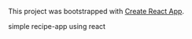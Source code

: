 This project was bootstrapped with [Create React App](https://github.com/facebook/create-react-app).

simple recipe-app using react
